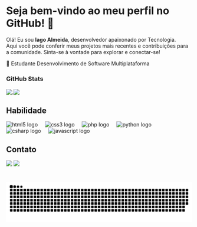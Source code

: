 # Seja bem-vindo ao meu perfil no GitHub! 👋


Olá! Eu sou **Iago Almeida**, desenvolvedor apaixonado por Tecnologia.  
Aqui você pode conferir meus projetos mais recentes e contribuições para a comunidade. Sinta-se à vontade para explorar e conectar-se!


🌱 Estudante Desenvolvimento de Software Multiplataforma

### GitHub Stats

<a href="https://github.com/Iagooalmeida">
  <img height=190 align="center" src="https://github-readme-stats.vercel.app/api?username=Iagooalmeida&theme=dracula&show_icons=true&hide=issues" />
</a>
<a href="https://github.com/anuraghazra/convoychat">
  <img height=190 align="center" src="https://github-readme-stats.vercel.app/api/top-langs?username=Iagooalmeida&layout=compact&langs_count=8&card_width=320&theme=dracula" />
</a>

### 

## Habilidade

<div align="left">
  <img src="https://cdn.jsdelivr.net/gh/devicons/devicon/icons/html5/html5-original.svg" height="30" alt="html5 logo"  />
  <img width="12" />
  <img src="https://cdn.jsdelivr.net/gh/devicons/devicon/icons/css3/css3-original.svg" height="30" alt="css3 logo"  />
  <img width="12" />
  <img src="https://cdn.jsdelivr.net/gh/devicons/devicon/icons/php/php-original.svg" height="30" alt="php logo"  />
  <img width="12" />
  <img src="https://cdn.jsdelivr.net/gh/devicons/devicon/icons/python/python-original.svg" height="30" alt="python logo"  />
  <img width="12" />
  <img src="https://cdn.jsdelivr.net/gh/devicons/devicon/icons/csharp/csharp-original.svg" height="30" alt="csharp logo"  />
  <img width="12" />
  <img src="https://cdn.jsdelivr.net/gh/devicons/devicon/icons/javascript/javascript-original.svg" height="30" alt="javascript logo"  />
</div>


## Contato

<div>
  <a href = "mailto:contatorafaballerini@gmail.com"><img src="https://img.shields.io/badge/-Gmail-%23333?style=for-the-badge&logo=gmail&logoColor=white" target="_blank"></a>
  <a href="https://www.linkedin.com/in/rafaella-ballerini-45875016a" target="_blank"><img src="https://img.shields.io/badge/-LinkedIn-%230077B5?style=for-the-badge&logo=linkedin&logoColor=white" target="_blank"></a> 
  
</div>

#

<picture align="center">
  <source media="(prefers-color-scheme: dark)" srcset="https://raw.githubusercontent.com/Iagooalmeida/Iagooalmeida/output/github-contribution-grid-snake-dark.svg">
  <source media="(prefers-color-scheme: light)" srcset="https://raw.githubusercontent.com/Iagooalmeida/Iagooalmeida/output/github-contribution-grid-snake-dark.svg">
  <img align="center" alt="github contribution grid snake animation" src="https://raw.githubusercontent.com/Iagooalmeida/Iagooalmeida/output/github-contribution-grid-snake.svg">
</picture>

<!--
**Iagooalmeida/Iagooalmeida** is a ✨ _special_ ✨ repository because its `README.md` (this file) appears on your GitHub profile.

Here are some ideas to get you started:

- 🔭 I’m currently working on ...
- 🌱 I’m currently learning ...
- 👯 I’m looking to collaborate on ...
- 🤔 I’m looking for help with ...
- 💬 Ask me about ...
- 📫 How to reach me: ...
- 😄 Pronouns: ...
- ⚡ Fun fact: ...
-->
